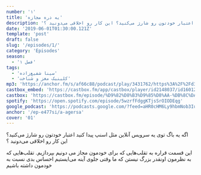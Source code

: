 ```yaml
---
number: '۱'
title: 'یه ذره مجازه'
description: 'اگه یه باگ توی یه سرویس آنلاین مثل اسنپ پیدا کنید اعتبار خودتون رو شارژ می‌کنید؟ این کار رو اخلاقی می‌دونید ؟'
date: '2019-06-01T01:30:00.121Z'
template: 'post'
draft: false
slug: '/episodes/1/'
category: 'Episodes'
season:
  - 'فصل ۱'
tags:
  - 'سینا شفیع‌زاده'
  - 'کلینیک مغز و شناخت'
mp3: 'https://anchor.fm/s/af66c88/podcast/play/3431762/https%3A%2F%2Fd3ctxlq1ktw2nl.cloudfront.net%2Fproduction%2F2019-5-1%2F16264522-44100-2-23206ff26bd8e.mp3'
castbox_embed: 'https://castbox.fm/app/castbox/player/id2148037/id160129181'
castbox: 'https://castbox.fm/episode/%D9%82%D8%B3%D9%85%D8%AA-%DB%8C%DA%A9%3A-%DB%8C%D9%87-%D8%B0%D8%B1%D9%87-%D9%85%D8%AC%D8%A7%D8%B2%D9%87-id2148037-id160129181'
spotify: 'https://open.spotify.com/episode/5wzrfFdggKTjsSrOIODEqg'
google_podcast: 'https://podcasts.google.com/?feed=aHR0cHM6Ly9hbmNob3IuZm0vcy9hZjY2Yzg4L3BvZGNhc3QvcnNz&episode=ODk3NmE2YzMtODM2OC03YzgyLWY0OTAtOWQxZGJlOWQ4YzAy'
anchor: '/ep-e477si/a-agersa'
cover: '01'
---
```


اگه یه باگ توی یه سرویس آنلاین مثل اسنپ پیدا کنید اعتبار خودتون رو شارژ می‌کنید؟ این کار رو اخلاقی می‌دونید ؟

این قسمت قراره به تقلب‌هایی که برای خودمون مجاز می دونیم بپردازیم. تقلب‌هایی که به نظرمون اونقدر بزرگ نیستن که ما وقتی جلوی آینه می‌ایستیم احساس بدی نسبت به خودمون داشته باشیم
